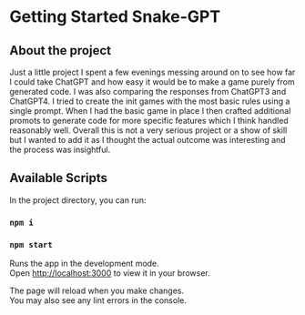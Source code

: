 # Getting Started Snake-GPT


## About the project

Just a little project I spent a few evenings messing around on to see how far I could take ChatGPT and how easy it would be to make a game purely from generated code.
I was also comparing the responses from ChatGPT3 and ChatGPT4.
I tried to create the init games with the most basic rules using a single prompt. When I had the basic game in place I then crafted additional promots to generate code for more specific features which I think handled reasonably well.
Overall this is not a very serious project or a show of skill but I wanted to add it as I thought the actual outcome was interesting and the process was insightful.

## Available Scripts

In the project directory, you can run:

### `npm i`

### `npm start`

Runs the app in the development mode.\
Open [http://localhost:3000](http://localhost:3000) to view it in your browser.

The page will reload when you make changes.\
You may also see any lint errors in the console.


